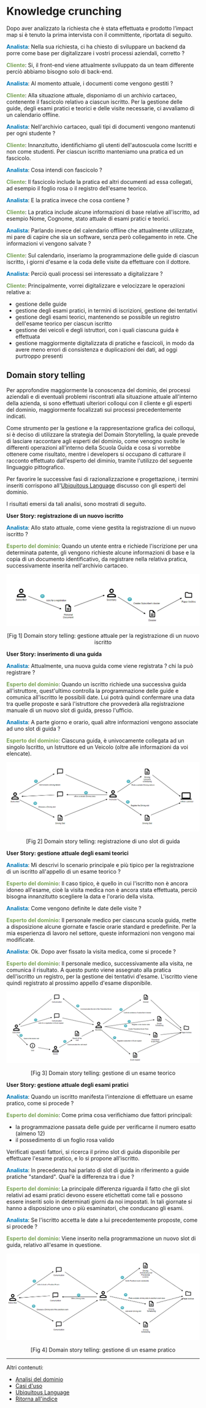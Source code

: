 # Knowledge crunching

Dopo aver analizzato la richiesta che è stata effettuata e prodotto l’impact map si è tenuto la prima intervista con il committente, riportata di seguito.

<span style="color: #0077b6">**Analista**</span>: Nella sua richiesta, ci ha chiesto di sviluppare un backend da porre come base per digitalizzare i vostri processi aziendali, corretto ?

<span style="color: #79a355">**Cliente**</span>: Si, il front-end viene attualmente sviluppato da un team differente perciò abbiamo bisogno solo di back-end.

<span style="color: #0077b6">**Analista**</span>: Al momento attuale, i documenti come vengono gestiti ?

<span style="color: #79a355">**Cliente**</span>: Alla situazione attuale, disponiamo di un archivio cartaceo, contenente il fascicolo relativo a ciascun iscritto. Per la gestione delle guide, degli esami pratici e teorici e delle visite necessarie, ci avvaliamo di un calendario offline.

<span style="color: #0077b6">**Analista**</span>: Nell'archivio cartaceo, quali tipi di documenti vengono mantenuti per ogni studente ?

<span style="color: #79a355">**Cliente**</span>: Innanzitutto, identifichiamo gli utenti dell'autoscuola come Iscritti e non come studenti. Per ciascun iscritto manteniamo una pratica ed un fascicolo.

<span style="color: #0077b6">**Analista**</span>: Cosa intendi con fascicolo ?

<span style="color: #79a355">**Cliente**</span>: Il fascicolo include la pratica ed altri documenti ad essa collegati, ad esempio il foglio rosa o il registro dell'esame teorico.

<span style="color: #0077b6">**Analista**</span>: E la pratica invece che cosa contiene ?

<span style="color: #79a355">**Cliente**</span>: La pratica include alcune informazioni di base relative all'iscritto, ad esempio Nome, Cognome, stato attuale di esami pratici e teorici.

<span style="color: #0077b6">**Analista**</span>: Parlando invece del calendario offline che attualmente utilizzate, mi pare di capire che sia un software, senza però collegamento in rete. Che informazioni vi vengono salvate ?

<span style="color: #79a355">**Cliente**</span>: Sul calendario, inseriamo la programmazione delle guide di ciascun iscritto, i giorni d'esame e la coda delle visite da effettuare con il dottore.

<span style="color: #0077b6">**Analista**</span>: Perciò quali processi sei interessato a digitalizzare ?

<span style="color: #79a355">**Cliente**</span>: Principalmente, vorrei digitalizzare e velocizzare le operazioni relative a:
- gestione delle guide
- gestione degli esami pratici, in termini di iscrizioni, gestione dei tentativi
- gestione degli esami teorici, mantenendo se possibile un registro dell'esame teorico per ciascun iscritto
- gestione dei veicoli e degli istruttori, con i quali ciascuna guida è effettuata
- gestione maggiormente digitalizzata di pratiche e fascicoli, in modo da avere meno errori di consistenza e duplicazioni dei dati, ad oggi purtroppo presenti


## Domain story telling
Per approfondire maggiormente la conoscenza del dominio, dei processi aziendali e di eventuali problemi riscontrati alla situazione attuale all'interno della azienda, si sono effettuati ulteriori colloqui con il cliente e gli esperti del dominio, maggiormente focalizzati sui processi precedentemente indicati.

Come strumento per la gestione e la rappresentazione grafica dei colloqui, si è deciso di utilizzare la strategia del Domain Storytelling, la quale prevede di lasciare raccontare agli esperti del dominio, come venogno svolte le differenti operazioni all'interno della Scuola Guida e cosa si vorrebbe ottenere come risultato, mentre i developers si occupano di catturare il racconto effettuato dall'esperto del diminio, tramite l'utilizzo del seguente linguaggio pittografico.

Per favorire le successive fasi di razionalizzazione e progettazione, i termini inseriti corrispono all'[Ubiquitous Language](UbiquitousLanguage.md) discusso con gli esperti del dominio.

I risultati emersi da tali analisi, sono mostrati di seguito.

**User Story: registrazione di un nuovo iscritto**

<span style="color: #0077b6">**Analista**</span>: Allo stato attuale, come viene gestita la registrazione di un nuovo iscritto ?

<span style="color: #79a355">**Esperto del dominio**</span>: Quando un utente entra e richiede l'iscrizione per una determinata patente, gli vengono richieste alcune informazioni di base e la copia di un documento identificativo, da registrare nella relativa pratica, successivamente inserita nell'archivio cartaceo.

<div align="center">
      <img src="img/RegisterSubscriber.png" alt="
      domain story telling registrazione subscriber" >
      <p align="center" id="fig1">[Fig 1] Domain story telling: gestione attuale per la registrazione di un nuovo iscritto</p>
</div>

**User Story: inserimento di una guida**

<span style="color: #0077b6">**Analista**</span>: Attualmente, una nuova guida come viene registrata ? chi la può registrare ?

<span style="color: #79a355">**Esperto del dominio**</span>: Quando un iscritto richiede una successiva guida all'istruttore, quest'ultimo controlla la programmazione delle guide e comunica all'iscritto le possibili date. Lui potrà quindi confermare una data tra quelle proposte e sarà l'istruttore che provvederà alla registrazione manuale di un nuovo slot di guida, presso l'ufficio.

<span style="color: #0077b6">**Analista**</span>: A parte giorno e orario, quali altre informazioni vengono associate ad uno slot di guida ?

<span style="color: #79a355">**Esperto del dominio**</span>: Ciascuna guida, è univocamente collegata ad un singolo Iscritto, un Istruttore ed un Veicolo (oltre alle informazioni da voi elencate).

<div align="center">
      <img src="img/RegisterDrivingSlot.png" alt="
      domain story telling registrazione driving slot" >
      <p align="center" id="fig2">[Fig 2] Domain story telling: registrazione di uno slot di guida</p>
</div>

**User Story: gestione attuale degli esami teorici**

<span style="color: #0077b6">**Analista**</span>: Mi descrivi lo scenario principale e più tipico per la registrazione di un iscritto all'appello di un esame teorico ?

<span style="color: #79a355">**Esperto del dominio**</span>: Il caso tipico, è quello in cui l'iscritto non è ancora idoneo all'esame, cioè la visita medica non è ancora stata effettuata, perciò bisogna innanzitutto scegliere la data e l'orario della visita.

<span style="color: #0077b6">**Analista**</span>: Come vengono definite le date delle visite ?

<span style="color: #79a355">**Esperto del dominio**</span>: Il personale medico per ciascuna scuola guida, mette a disposizione alcune giornate e fascie orarie standard e predefinite. Per la mia esperienza di lavoro nel settore, queste informazioni non vengono mai modificate.

<span style="color: #0077b6">**Analista**</span>: Ok. Dopo aver fissato la visita medica, come si procede ?

<span style="color: #79a355">**Esperto del dominio**</span>: Il personale medico, successivamente alla visita, ne comunica il risultato. A questo punto viene assegnato alla pratica dell'iscritto un registro, per la gestione dei tentativi d'esame. L'iscritto viene quindi registrato al prossimo appello d'esame disponibile.

<div align="center">
      <img src="img/TheoreticalExam.png" alt="
      domain story telling Theoretical Exam" >
      <p align="center" id="fig3">[Fig 3] Domain story telling: gestione di un esame teorico</p>
</div>

**User Story: gestione attuale degli esami pratici**

<span style="color: #0077b6">**Analista**</span>: Quando un iscritto manifesta l'intenzione di effettuare un esame pratico, come si procede ?

<span style="color: #79a355">**Esperto del dominio**</span>: Come prima cosa verifichiamo due fattori principali:
- la programmazione passata delle guide per verificarne il numero esatto (almeno 12)
- il possedimento di un foglio rosa valido

Verificati questi fattori, si ricerca il primo slot di guida disponibile per effettuare l'esame pratico, e lo si propone all'iscritto.

<span style="color: #0077b6">**Analista**</span>: In precedenza hai parlato di slot di guida in riferimento a guide pratiche "standard". Qual'è la differenza tra i due ?

<span style="color: #79a355">**Esperto del dominio**</span>: La principale differenza riguarda il fatto che gli slot relativi ad esami pratici devono essere etichettati come tali e possono essere inseriti solo in determinati giorni da noi impostati. In tali giornate si hanno a disposizione uno o più esaminatori, che conducano gli esami.

<span style="color: #0077b6">**Analista**</span>: Se l'iscritto accetta le date a lui precedentemente proposte, come si procede ?

<span style="color: #79a355">**Esperto del dominio**</span>: Viene inserito nella programmazione un nuovo slot di guida, relativo all'esame in questione.

<div align="center">
      <img src="img/PracticalExam.png" alt="
      domain story telling Practical Exam" >
      <p align="center" id="fig4">[Fig 4] Domain story telling: gestione di un esame pratico</p>
</div>

---
Altri contenuti:
- [Analisi del dominio](AnalisiDominio.md)
- [Casi d'uso](UseCases.md)
- [Ubiquitous Language](UbiquitousLanguage.md)
- [Ritorna all'indice](../../index.md)